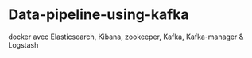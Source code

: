 # Data-pipeline-using-kafka
docker avec Elasticsearch, Kibana, zookeeper, Kafka, Kafka-manager &amp; Logstash
